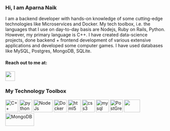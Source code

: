 ### Hi, I am Aparna Naik

I am a backend developer with hands-on knowledge of some cutting-edge technologies like Microservices and Docker. My tech toolbox, i.e. the languages that I use on day-to-day basis are Nodejs, Ruby on Rails, Python. However, my primary language is C++. I have created data-science projects, done backend + frontend development of various extensive applications and developed some computer games. I have used databases like MySQL, Postgres, MongoDB, SQLite. 

<h4>Reach out to me at:</h4>

[<img height="30" src="https://img.shields.io/badge/linkedin-blue.svg?&style=for-the-badge&logo=linkedin&logoColor=white" />][LinkedIn]

[LinkedIn]: https://www.linkedin.com/in/aparnanaik/ 



### My Technology Toolbox

<p align="left">
<img src="https://i.pinimg.com/originals/99/f8/87/99f887833c475448723d3c9ac16c179b.png" alt="C++" width="40" height="40"/> 
<img src="https://cdn3.iconfinder.com/data/icons/logos-and-brands-adobe/512/267_Python-512.png" alt="python" width="40" height="40"/> 
<img src="https://user-images.githubusercontent.com/36110304/115270975-7ced7f00-a15a-11eb-8d04-3d8e10f7f91a.png" alt="NodeJs" width="60" height="40"/>
<img src="https://cdn3.iconfinder.com/data/icons/logos-and-brands-adobe/512/97_Docker-512.png" alt="Docker" width="40" height="40"/>
<img src="https://upload.wikimedia.org/wikipedia/commons/thumb/6/61/HTML5_logo_and_wordmark.svg/512px-HTML5_logo_and_wordmark.svg.png" alt="html5" height="40"/> 
<img src="https://upload.wikimedia.org/wikipedia/commons/thumb/d/d5/CSS3_logo_and_wordmark.svg/1200px-CSS3_logo_and_wordmark.svg.png" alt="css3" height="40"/> 
<img src="https://i.pinimg.com/originals/50/f1/58/50f1582a95bdac10f1c3fa295c8b947b.png" alt="mysql" width="40" height="40"/>
<img src="https://upload.wikimedia.org/wikipedia/commons/2/29/Postgresql_elephant.svg" alt="PostGreSQL" width="40" height="40"/>
<img src="https://user-images.githubusercontent.com/36110304/115278298-ea9da900-a162-11eb-896d-a68938af4d91.png" width="50" height="40"/>
<img src="https://user-images.githubusercontent.com/36110304/115278787-80d1cf00-a163-11eb-9fd1-486d523d1bb7.png" alt="MongoDB" width="90" height="40"/>
  



